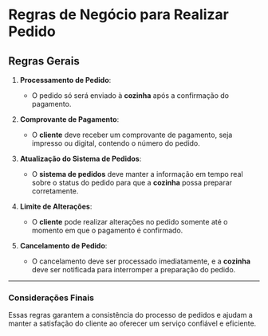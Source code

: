 # Regras de Negócio para Realizar Pedido

## Regras Gerais

1. **Processamento de Pedido**:
   - O pedido só será enviado à **cozinha** após a confirmação do pagamento.

2. **Comprovante de Pagamento**:
   - O **cliente** deve receber um comprovante de pagamento, seja impresso ou digital, contendo o número do pedido.

3. **Atualização do Sistema de Pedidos**:
   - O **sistema de pedidos** deve manter a informação em tempo real sobre o status do pedido para que a **cozinha** possa preparar corretamente.

4. **Limite de Alterações**:
   - O **cliente** pode realizar alterações no pedido somente até o momento em que o pagamento é confirmado.

5. **Cancelamento de Pedido**:
   - O cancelamento deve ser processado imediatamente, e a **cozinha** deve ser notificada para interromper a preparação do pedido.

---

### Considerações Finais
Essas regras garantem a consistência do processo de pedidos e ajudam a manter a satisfação do cliente ao oferecer um serviço confiável e eficiente.
